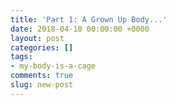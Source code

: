 ```yaml
---
title: 'Part 1: A Grown Up Body...'
date: 2018-04-10 00:00:00 +0000
layout: post
categories: []
tags:
- my-body-is-a-cage
comments: true
slug: new-post
---
```

